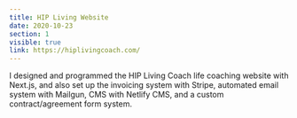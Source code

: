 ```yaml
---
title: HIP Living Website
date: 2020-10-23
section: 1
visible: true
link: https://hiplivingcoach.com/
---
```

I designed and programmed the HIP Living Coach life coaching website with Next.js, and also set up the invoicing system with Stripe, automated email system with Mailgun, CMS with Netlify CMS, and a custom contract/agreement form system.

